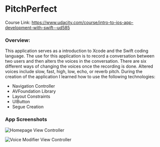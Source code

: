 # PitchPerfect
Course Link: <https://www.udacity.com/course/intro-to-ios-app-development-with-swift--ud585>

### Overview:
This application serves as a introduction to Xcode and the Swift coding language. The use for this application is to record a conversation between two users and then alters the voices in the conversation. There are six different ways of changing the voices once the recording is done. Altered voices include slow, fast, high, low, echo, or reverb pitch. During the creation of the application I learned how to use the following technologies: 
+ Navigation Controller
+ AVFoundation Library 
+ Layout Constraints 
+ UIButton 
+ Segue Creation

### App Screenshots
![Homepage View Controller](https://photos.google.com/u/1/photo/AF1QipOxMrGUP983pKTy1CVT5zU0XJY3En49yPoX4LGS)

![Voice Modifier View Controller](https://lh3.googleusercontent.com/7Eu1GaYLdvXSJvImzQJTvVa285dZFsJxygYeF5FaU5l0YyhXsUZDYUty4lwM4s1zKKj3CxNndQxkKQbxvN31XSUfhv-P8gqXt0r79lwcSUTTDD2Zqy2EMjeSU_w1Eg2jEAnXrpY98r50XtetsW8qBrdH2vvAzmjlNRFJN6xjZRQxc-EqcZXxZdhzuvufVk0sD0RpQ3M-t8Vt9mz9b9l8yEZKnVAwU4KQV1x5trvH3OarAmk2pwNx7s5i86y2Qh86WDEUpyOHvnN5iJRrNMwbzoAA-VELkhA6n8mLBZGEsINevTsQOgCztcZdevsyMg4nuPnYTKeQHdhkA_cv1ygQC7por4vtprizUW6Pdizw4SVPN_1QFUxC1DoggFl2x96Ju2fPJB3NFaKri3nRKMjL69zekdc0SvC2yniv4abP9fLUddWkHr5G6yKtMXjDZ55zefC3IMzbRI0mXcaCs4rS--R2AbJCztJN3aE92zK-F_U5r6nsqPuyUOjP0U-1uvbltxzpu6ZXGzmkrmR1vzBybju9Kg-lC80px7ACeWqat9qIFpEb1X-iAY1vucgJbxEl8d9PRSLlMFFYWzcb08Kv2oBUsltKxZehk4Hih84=w576-h1024-no")


